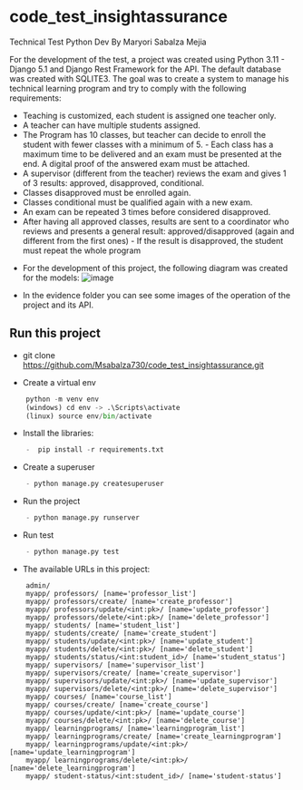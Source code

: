 # code_test_insightassurance
Technical Test Python Dev By Maryori Sabalza Mejia

For the development of the test, a project was created using Python 3.11 - Django 5.1 and Django Rest Framework for the API. The default database was created with SQLITE3. The goal was to create a system to manage his technical learning program and try to comply with the following requirements:

- Teaching is customized, each student is assigned one teacher only.
- A teacher can have multiple students assigned.
- The Program has 10 classes, but teacher can decide to enroll the student with fewer classes with a minimum of 5. - Each class has a maximum time to be delivered and an exam must be presented at the end. A digital proof of the answered exam must be attached.
- A supervisor (different from the teacher) reviews the exam and gives 1 of 3 results: approved, disapproved, conditional.
- Classes disapproved must be enrolled again.
- Classes conditional must be qualified again with a new exam.
- An exam can be repeated 3 times before considered disapproved.
- After having all approved classes, results are sent to a coordinator who reviews and presents a general result: approved/disapproved (again and different from the first ones) - If the result is disapproved, the student must repeat the whole program

* For the development of this project, the following diagram was created for the models:
![image](https://github.com/user-attachments/assets/c452b519-09a3-41ec-82ce-0436d6e82e38)


* In the evidence folder you can see some images of the operation of the project and its API.

## Run this project

- git clone https://github.com/Msabalza730/code_test_insightassurance.git

- Create a virtual env 

```python
    python -m venv env
    (windows) cd env -> .\Scripts\activate
    (linux) source env/bin/activate
```

- Install the libraries:

```python
    -  pip install -r requirements.txt
```

- Create a superuser

```python
    - python manage.py createsuperuser 
```

- Run the project

```python
    - python manage.py runserver    
```

- Run test

```python
    - python manage.py test   
```

- The available URLs in this project:
```
    admin/
    myapp/ professors/ [name='professor_list']
    myapp/ professors/create/ [name='create_professor']
    myapp/ professors/update/<int:pk>/ [name='update_professor']
    myapp/ professors/delete/<int:pk>/ [name='delete_professor']
    myapp/ students/ [name='student_list']
    myapp/ students/create/ [name='create_student']
    myapp/ students/update/<int:pk>/ [name='update_student']
    myapp/ students/delete/<int:pk>/ [name='delete_student']
    myapp/ students/status/<int:student_id>/ [name='student_status']
    myapp/ supervisors/ [name='supervisor_list']
    myapp/ supervisors/create/ [name='create_supervisor']
    myapp/ supervisors/update/<int:pk>/ [name='update_supervisor']
    myapp/ supervisors/delete/<int:pk>/ [name='delete_supervisor']
    myapp/ courses/ [name='course_list']
    myapp/ courses/create/ [name='create_course']
    myapp/ courses/update/<int:pk>/ [name='update_course']
    myapp/ courses/delete/<int:pk>/ [name='delete_course']
    myapp/ learningprograms/ [name='learningprogram_list']
    myapp/ learningprograms/create/ [name='create_learningprogram']
    myapp/ learningprograms/update/<int:pk>/ [name='update_learningprogram']
    myapp/ learningprograms/delete/<int:pk>/ [name='delete_learningprogram']
    myapp/ student-status/<int:student_id>/ [name='student-status']
```
